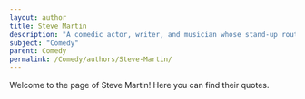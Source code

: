 ```yaml
---
layout: author
title: Steve Martin
description: "A comedic actor, writer, and musician whose stand-up routines and films have left a lasting impact on comedy, blending absurdity with intellectual humor."
subject: "Comedy"
parent: Comedy
permalink: /Comedy/authors/Steve-Martin/
---
```


Welcome to the page of Steve Martin! Here you can find their quotes.
